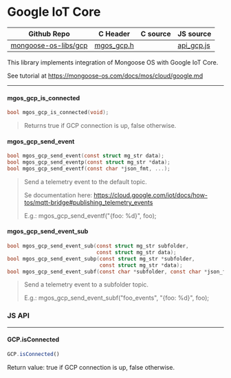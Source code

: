 # Google IoT Core
| Github Repo | C Header | C source  | JS source |
| ----------- | -------- | --------  | ----------------- |
| [mongoose-os-libs/gcp](https://github.com/mongoose-os-libs/gcp) | [mgos_gcp.h](https://github.com/mongoose-os-libs/gcp/tree/master/include/mgos_gcp.h) | &nbsp;  | [api_gcp.js](https://github.com/mongoose-os-libs/gcp/tree/master/mjs_fs/api_gcp.js)         |



This library implements integration of Mongoose OS with Google IoT Core.

See tutorial at https://mongoose-os.com/docs/mos/cloud/google.md


 ----- 
#### mgos_gcp_is_connected

```c
bool mgos_gcp_is_connected(void);
```
>  Returns true if GCP connection is up, false otherwise. 
#### mgos_gcp_send_event

```c
bool mgos_gcp_send_event(const struct mg_str data);
bool mgos_gcp_send_eventp(const struct mg_str *data);
bool mgos_gcp_send_eventf(const char *json_fmt, ...);
```
> 
> Send a telemetry event to the default topic.
> 
> Se documentation here:
> https://cloud.google.com/iot/docs/how-tos/mqtt-bridge#publishing_telemetry_events
> 
> E.g.: mgos_gcp_send_eventf("{foo: %d}", foo);
>  
#### mgos_gcp_send_event_sub

```c
bool mgos_gcp_send_event_sub(const struct mg_str subfolder,
                             const struct mg_str data);
bool mgos_gcp_send_event_subp(const struct mg_str *subfolder,
                              const struct mg_str *data);
bool mgos_gcp_send_event_subf(const char *subfolder, const char *json_fmt, ...);
```
> 
> Send a telemetry event to a subfolder topic.
> 
> E.g.: mgos_gcp_send_event_subf("foo_events", "{foo: %d}", foo);
>  

### JS API

 --- 
#### GCP.isConnected

```javascript
GCP.isConnected()
```
Return value: true if GCP connection is up, false otherwise.
